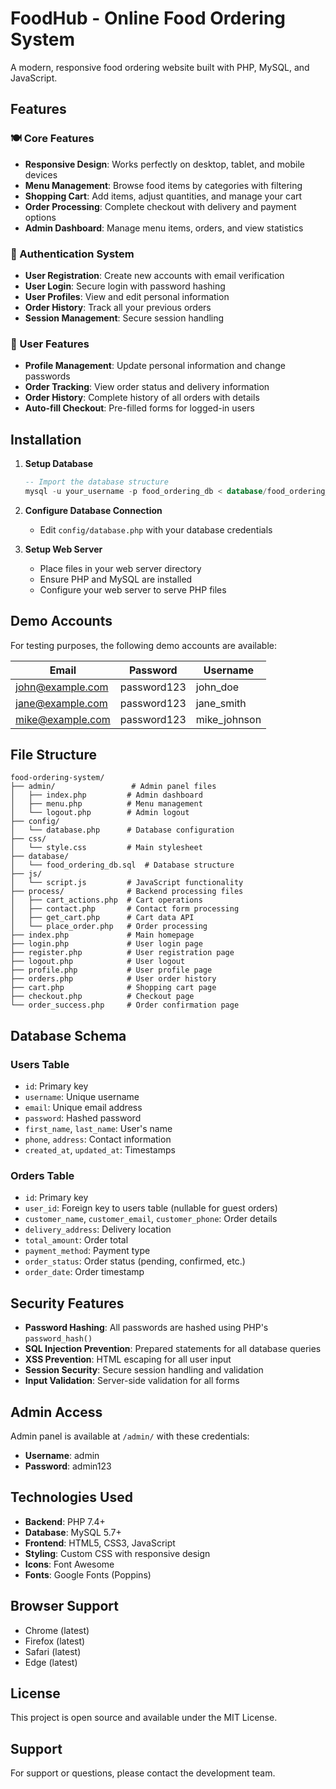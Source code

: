 # FoodHub - Online Food Ordering System

A modern, responsive food ordering website built with PHP, MySQL, and JavaScript.

## Features

### 🍽️ Core Features
- **Responsive Design**: Works perfectly on desktop, tablet, and mobile devices
- **Menu Management**: Browse food items by categories with filtering
- **Shopping Cart**: Add items, adjust quantities, and manage your cart
- **Order Processing**: Complete checkout with delivery and payment options
- **Admin Dashboard**: Manage menu items, orders, and view statistics

### 🔐 Authentication System
- **User Registration**: Create new accounts with email verification
- **User Login**: Secure login with password hashing
- **User Profiles**: View and edit personal information
- **Order History**: Track all your previous orders
- **Session Management**: Secure session handling

### 👤 User Features
- **Profile Management**: Update personal information and change passwords
- **Order Tracking**: View order status and delivery information
- **Order History**: Complete history of all orders with details
- **Auto-fill Checkout**: Pre-filled forms for logged-in users

## Installation

1. **Setup Database**
   ```sql
   -- Import the database structure
   mysql -u your_username -p food_ordering_db < database/food_ordering_db.sql
   ```

2. **Configure Database Connection**
   - Edit `config/database.php` with your database credentials

3. **Setup Web Server**
   - Place files in your web server directory
   - Ensure PHP and MySQL are installed
   - Configure your web server to serve PHP files

## Demo Accounts

For testing purposes, the following demo accounts are available:

| Email | Password | Username |
|-------|----------|----------|
| john@example.com | password123 | john_doe |
| jane@example.com | password123 | jane_smith |
| mike@example.com | password123 | mike_johnson |

## File Structure

```
food-ordering-system/
├── admin/                 # Admin panel files
│   ├── index.php         # Admin dashboard
│   ├── menu.php          # Menu management
│   └── logout.php        # Admin logout
├── config/
│   └── database.php      # Database configuration
├── css/
│   └── style.css         # Main stylesheet
├── database/
│   └── food_ordering_db.sql  # Database structure
├── js/
│   └── script.js         # JavaScript functionality
├── process/              # Backend processing files
│   ├── cart_actions.php  # Cart operations
│   ├── contact.php       # Contact form processing
│   ├── get_cart.php      # Cart data API
│   └── place_order.php   # Order processing
├── index.php             # Main homepage
├── login.php             # User login page
├── register.php          # User registration page
├── logout.php            # User logout
├── profile.php           # User profile page
├── orders.php            # User order history
├── cart.php              # Shopping cart page
├── checkout.php          # Checkout page
└── order_success.php     # Order confirmation page
```

## Database Schema

### Users Table
- `id`: Primary key
- `username`: Unique username
- `email`: Unique email address
- `password`: Hashed password
- `first_name`, `last_name`: User's name
- `phone`, `address`: Contact information
- `created_at`, `updated_at`: Timestamps

### Orders Table
- `id`: Primary key
- `user_id`: Foreign key to users table (nullable for guest orders)
- `customer_name`, `customer_email`, `customer_phone`: Order details
- `delivery_address`: Delivery location
- `total_amount`: Order total
- `payment_method`: Payment type
- `order_status`: Order status (pending, confirmed, etc.)
- `order_date`: Order timestamp

## Security Features

- **Password Hashing**: All passwords are hashed using PHP's `password_hash()`
- **SQL Injection Prevention**: Prepared statements for all database queries
- **XSS Prevention**: HTML escaping for all user input
- **Session Security**: Secure session handling and validation
- **Input Validation**: Server-side validation for all forms

## Admin Access

Admin panel is available at `/admin/` with these credentials:
- **Username**: admin
- **Password**: admin123

## Technologies Used

- **Backend**: PHP 7.4+
- **Database**: MySQL 5.7+
- **Frontend**: HTML5, CSS3, JavaScript
- **Styling**: Custom CSS with responsive design
- **Icons**: Font Awesome
- **Fonts**: Google Fonts (Poppins)

## Browser Support

- Chrome (latest)
- Firefox (latest)
- Safari (latest)
- Edge (latest)

## License

This project is open source and available under the MIT License.

## Support

For support or questions, please contact the development team. 